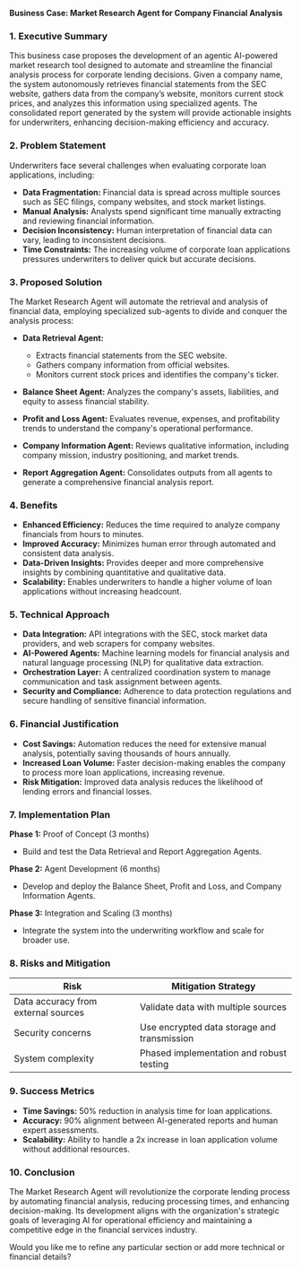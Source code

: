 **Business Case: Market Research Agent for Company Financial Analysis**  

### **1. Executive Summary**  
This business case proposes the development of an agentic AI-powered market research tool designed to automate and streamline the financial analysis process for corporate lending decisions. Given a company name, the system autonomously retrieves financial statements from the SEC website, gathers data from the company’s website, monitors current stock prices, and analyzes this information using specialized agents. The consolidated report generated by the system will provide actionable insights for underwriters, enhancing decision-making efficiency and accuracy.  

### **2. Problem Statement**  
Underwriters face several challenges when evaluating corporate loan applications, including:  
- **Data Fragmentation:** Financial data is spread across multiple sources such as SEC filings, company websites, and stock market listings.  
- **Manual Analysis:** Analysts spend significant time manually extracting and reviewing financial information.  
- **Decision Inconsistency:** Human interpretation of financial data can vary, leading to inconsistent decisions.  
- **Time Constraints:** The increasing volume of corporate loan applications pressures underwriters to deliver quick but accurate decisions.  

### **3. Proposed Solution**  
The Market Research Agent will automate the retrieval and analysis of financial data, employing specialized sub-agents to divide and conquer the analysis process:  

- **Data Retrieval Agent:**  
  - Extracts financial statements from the SEC website.  
  - Gathers company information from official websites.  
  - Monitors current stock prices and identifies the company's ticker.  

- **Balance Sheet Agent:** Analyzes the company's assets, liabilities, and equity to assess financial stability.  

- **Profit and Loss Agent:** Evaluates revenue, expenses, and profitability trends to understand the company's operational performance.  

- **Company Information Agent:** Reviews qualitative information, including company mission, industry positioning, and market trends.  

- **Report Aggregation Agent:** Consolidates outputs from all agents to generate a comprehensive financial analysis report.  

### **4. Benefits**  
- **Enhanced Efficiency:** Reduces the time required to analyze company financials from hours to minutes.  
- **Improved Accuracy:** Minimizes human error through automated and consistent data analysis.  
- **Data-Driven Insights:** Provides deeper and more comprehensive insights by combining quantitative and qualitative data.  
- **Scalability:** Enables underwriters to handle a higher volume of loan applications without increasing headcount.  

### **5. Technical Approach**  
- **Data Integration:** API integrations with the SEC, stock market data providers, and web scrapers for company websites.  
- **AI-Powered Agents:** Machine learning models for financial analysis and natural language processing (NLP) for qualitative data extraction.  
- **Orchestration Layer:** A centralized coordination system to manage communication and task assignment between agents.  
- **Security and Compliance:** Adherence to data protection regulations and secure handling of sensitive financial information.  

### **6. Financial Justification**  
- **Cost Savings:** Automation reduces the need for extensive manual analysis, potentially saving thousands of hours annually.  
- **Increased Loan Volume:** Faster decision-making enables the company to process more loan applications, increasing revenue.  
- **Risk Mitigation:** Improved data analysis reduces the likelihood of lending errors and financial losses.  

### **7. Implementation Plan**  
**Phase 1:** Proof of Concept (3 months)  
- Build and test the Data Retrieval and Report Aggregation Agents.  

**Phase 2:** Agent Development (6 months)  
- Develop and deploy the Balance Sheet, Profit and Loss, and Company Information Agents.  

**Phase 3:** Integration and Scaling (3 months)  
- Integrate the system into the underwriting workflow and scale for broader use.  

### **8. Risks and Mitigation**  
| **Risk** | **Mitigation Strategy** |  
|---------|-------------------------|  
| Data accuracy from external sources | Validate data with multiple sources |  
| Security concerns | Use encrypted data storage and transmission |  
| System complexity | Phased implementation and robust testing |  

### **9. Success Metrics**  
- **Time Savings:** 50% reduction in analysis time for loan applications.  
- **Accuracy:** 90% alignment between AI-generated reports and human expert assessments.  
- **Scalability:** Ability to handle a 2x increase in loan application volume without additional resources.  

### **10. Conclusion**  
The Market Research Agent will revolutionize the corporate lending process by automating financial analysis, reducing processing times, and enhancing decision-making. Its development aligns with the organization's strategic goals of leveraging AI for operational efficiency and maintaining a competitive edge in the financial services industry.  

Would you like me to refine any particular section or add more technical or financial details? 
